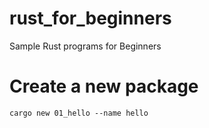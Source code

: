 # rust_for_beginners
Sample Rust programs for Beginners


# Create a new package

```cargo new 01_hello --name hello```

